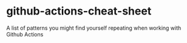 # github-actions-cheat-sheet
A list of patterns you might find yourself repeating when working with Github Actions
